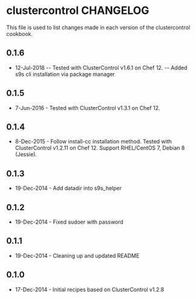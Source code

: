 clustercontrol CHANGELOG
========================

This file is used to list changes made in each version of the clustercontrol cookbook.

0.1.6
----- 
- 12-Jul-2018
-- Tested with ClusterControl v1.6.1 on Chef 12.
-- Added s9s cli installation via package manager

0.1.5
-----
- 7-Jun-2016 - Tested with ClusterControl v1.3.1 on Chef 12.

0.1.4
-----
- 8-Dec-2015 - Follow install-cc installation method. Tested with ClusterControl v1.2.11 on Chef 12. Support RHEL/CentOS 7, Debian 8 (Jessie).

0.1.3
-----
- 19-Dec-2014 - Add datadir into s9s_helper

0.1.2
-----
- 19-Dec-2014 - Fixed sudoer with password

0.1.1
-----
- 19-Dec-2014 - Cleaning up and updated README

0.1.0
-----
- 17-Dec-2014 - Initial recipes based on ClusterControl v1.2.8
